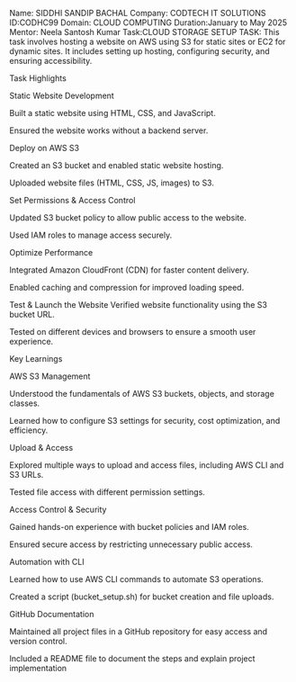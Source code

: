 Name: SIDDHI SANDIP BACHAL
Company: CODTECH IT SOLUTIONS
ID:CODHC99
Domain: CLOUD COMPUTING
Duration:January to May 2025
Mentor: Neela Santosh Kumar
Task:CLOUD STORAGE SETUP
TASK: This task involves hosting a website on AWS using S3 for static sites or EC2 for dynamic sites. It includes setting up hosting, configuring security, and ensuring accessibility.

Task Highlights

Static Website Development

Built a static website using HTML, CSS, and JavaScript.

Ensured the website works without a backend server.

Deploy on AWS S3

Created an S3 bucket and enabled static website hosting.

Uploaded website files (HTML, CSS, JS, images) to S3.

Set Permissions & Access Control

Updated S3 bucket policy to allow public access to the website.

Used IAM roles to manage access securely.

Optimize Performance

Integrated Amazon CloudFront (CDN) for faster content delivery.

Enabled caching and compression for improved loading speed.

Test & Launch the Website Verified website functionality using the S3 bucket URL.

Tested on different devices and browsers to ensure a smooth user experience.

Key Learnings

AWS S3 Management

Understood the fundamentals of AWS S3 buckets, objects, and storage classes.

Learned how to configure S3 settings for security, cost optimization, and efficiency.

Upload & Access

Explored multiple ways to upload and access files, including AWS CLI and S3 URLs.

Tested file access with different permission settings.

Access Control & Security

Gained hands-on experience with bucket policies and IAM roles.

Ensured secure access by restricting unnecessary public access.

Automation with CLI

Learned how to use AWS CLI commands to automate S3 operations.

Created a script (bucket_setup.sh) for bucket creation and file uploads.

GitHub Documentation

Maintained all project files in a GitHub repository for easy access and version control.

Included a README file to document the steps and explain project implementation
